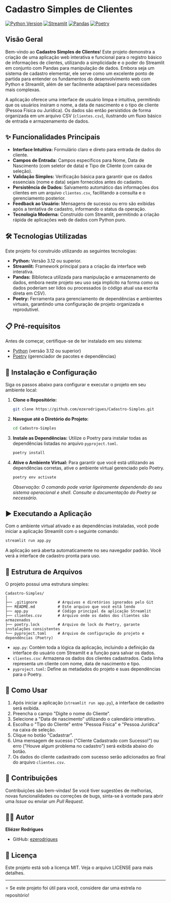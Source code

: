 # Cadastro Simples de Clientes

[![Python Version](https://img.shields.io/badge/python-3.12+-blue.svg)](https://www.python.org/)
[![Streamlit](https://img.shields.io/badge/Streamlit-^1.39.0-orange.svg)](https://streamlit.io/)
[![Pandas](https://img.shields.io/badge/Pandas-^2.2.3-yellowgreen.svg)](https://pandas.pydata.org/)
[![Poetry](https://img.shields.io/badge/Poetry-Managed-blueviolet.svg)](https://python-poetry.org/)

## Visão Geral

Bem-vindo ao **Cadastro Simples de Clientes**! Este projeto demonstra a criação de uma aplicação web interativa e funcional para o registro básico de informações de clientes, utilizando a simplicidade e o poder do Streamlit em conjunto com Pandas para manipulação de dados. Embora seja um sistema de cadastro elementar, ele serve como um excelente ponto de partida para entender os fundamentos do desenvolvimento web com Python e Streamlit, além de ser facilmente adaptável para necessidades mais complexas.

A aplicação oferece uma interface de usuário limpa e intuitiva, permitindo que os usuários insiram o nome, a data de nascimento e o tipo de cliente (Pessoa Física ou Jurídica). Os dados são então persistidos de forma organizada em um arquivo CSV (`clientes.csv`), ilustrando um fluxo básico de entrada e armazenamento de dados.

## ✨ Funcionalidades Principais

*   **Interface Intuitiva:** Formulário claro e direto para entrada de dados do cliente.
*   **Campos de Entrada:** Campos específicos para Nome, Data de Nascimento (com seletor de data) e Tipo de Cliente (com caixa de seleção).
*   **Validação Simples:** Verificação básica para garantir que os dados essenciais (nome e data) sejam fornecidos antes do cadastro.
*   **Persistência de Dados:** Salvamento automático das informações dos clientes em um arquivo `clientes.csv`, facilitando a consulta e o gerenciamento posterior.
*   **Feedback ao Usuário:** Mensagens de sucesso ou erro são exibidas após a tentativa de cadastro, informando o status da operação.
*   **Tecnologia Moderna:** Construído com Streamlit, permitindo a criação rápida de aplicações web de dados com Python puro.

## 🛠️ Tecnologias Utilizadas

Este projeto foi construído utilizando as seguintes tecnologias:

*   **Python:** Versão 3.12 ou superior.
*   **Streamlit:** Framework principal para a criação da interface web interativa.
*   **Pandas:** Biblioteca utilizada para manipulação e armazenamento de dados, embora neste projeto seu uso seja implícito na forma como os dados poderiam ser lidos ou processados (o código atual usa escrita direta em CSV).
*   **Poetry:** Ferramenta para gerenciamento de dependências e ambientes virtuais, garantindo uma configuração de projeto organizada e reprodutível.

## 📋 Pré-requisitos

Antes de começar, certifique-se de ter instalado em seu sistema:

*   [Python](https://www.python.org/downloads/) (versão 3.12 ou superior)
*   [Poetry](https://python-poetry.org/docs/#installation) (gerenciador de pacotes e dependências)

## 🚀 Instalação e Configuração

Siga os passos abaixo para configurar e executar o projeto em seu ambiente local:

1.  **Clone o Repositório:**
    ```bash
    git clone https://github.com/ezerodrigues/Cadastro-Simples.git
    ```

2.  **Navegue até o Diretório do Projeto:**
    ```bash
    cd Cadastro-Simples
    ```

3.  **Instale as Dependências:**
    Utilize o Poetry para instalar todas as dependências listadas no arquivo `pyproject.toml`.
    ```bash
    poetry install
    ```

4.  **Ative o Ambiente Virtual:**
    Para garantir que você está utilizando as dependências corretas, ative o ambiente virtual gerenciado pelo Poetry.
    ```bash
    poetry env activate
    ```
    *Observação: O comando pode variar ligeiramente dependendo do seu sistema operacional e shell. Consulte a documentação do Poetry se necessário.*

## ▶️ Executando a Aplicação

Com o ambiente virtual ativado e as dependências instaladas, você pode iniciar a aplicação Streamlit com o seguinte comando:

```bash
streamlit run app.py
```

A aplicação será aberta automaticamente no seu navegador padrão. Você verá a interface de cadastro pronta para uso.

## 📁 Estrutura de Arquivos

O projeto possui uma estrutura simples:

```
Cadastro-Simples/
│
├── .gitignore         # Arquivos e diretórios ignorados pelo Git
├── README.md          # Este arquivo que você está lendo
├── app.py             # Código principal da aplicação Streamlit
├── clientes.csv       # Arquivo onde os dados dos clientes são armazenados
├── poetry.lock        # Arquivo de lock do Poetry, garante instalações consistentes
└── pyproject.toml     # Arquivo de configuração do projeto e dependências (Poetry)
```

*   `app.py`: Contém toda a lógica da aplicação, incluindo a definição da interface do usuário com Streamlit e a função para salvar os dados.
*   `clientes.csv`: Armazena os dados dos clientes cadastrados. Cada linha representa um cliente com nome, data de nascimento e tipo.
*   `pyproject.toml`: Define as metadados do projeto e suas dependências para o Poetry.

## 📝 Como Usar

1.  Após iniciar a aplicação (`streamlit run app.py`), a interface de cadastro será exibida.
2.  Preencha o campo "Digite o nome do Cliente".
3.  Selecione a "Data de nascimento" utilizando o calendário interativo.
4.  Escolha o "Tipo do Cliente" entre "Pessoa Física" e "Pessoa Jurídica" na caixa de seleção.
5.  Clique no botão "Cadastrar".
6.  Uma mensagem de sucesso ("Cliente Cadastrado com Sucesso!") ou erro ("Houve algum problema no cadastro") será exibida abaixo do botão.
7.  Os dados do cliente cadastrado com sucesso serão adicionados ao final do arquivo `clientes.csv`.

## 🤝 Contribuições

Contribuições são bem-vindas! Se você tiver sugestões de melhorias, novas funcionalidades ou correções de bugs, sinta-se à vontade para abrir uma *Issue* ou enviar um *Pull Request*.

## 👨‍💻 Autor

**Eliézer Rodrigues**

- GitHub: [ezerodrigues](https://github.com/ezerodrigues)

## 📄 Licença

Este projeto está sob a licença MIT. Veja o arquivo LICENSE para mais detalhes.

---

⭐ Se este projeto foi útil para você, considere dar uma estrela no repositório!
